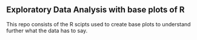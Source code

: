 ## Exploratory Data Analysis with base plots of R
This repo consists of the R scipts used to create base plots to understand further what the data has to say.
